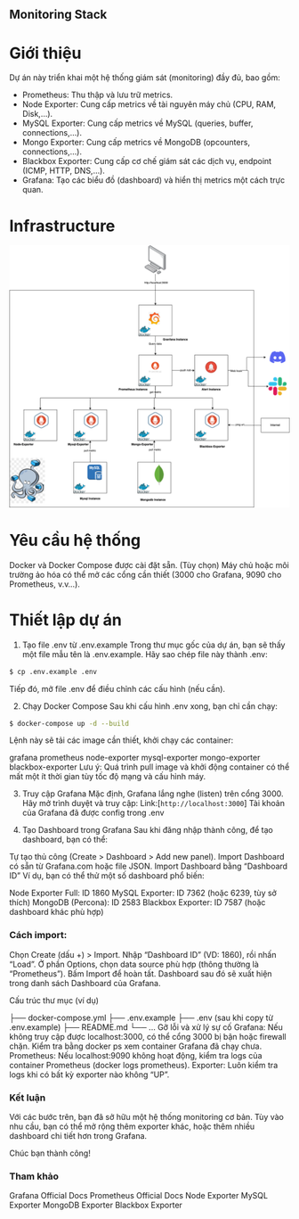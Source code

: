 ## Monitoring Stack
# Giới thiệu
Dự án này triển khai một hệ thống giám sát (monitoring) đầy đủ, bao gồm:

- Prometheus: Thu thập và lưu trữ metrics.
- Node Exporter: Cung cấp metrics về tài nguyên máy chủ (CPU, RAM, Disk,…).
- MySQL Exporter: Cung cấp metrics về MySQL (queries, buffer, connections,…).
- Mongo Exporter: Cung cấp metrics về MongoDB (opcounters, connections,…).
- Blackbox Exporter: Cung cấp cơ chế giám sát các dịch vụ, endpoint (ICMP, HTTP, DNS,…).
- Grafana: Tạo các biểu đồ (dashboard) và hiển thị metrics một cách trực quan.

# Infrastructure 
![images](monitoring.png)

# Yêu cầu hệ thống
Docker và Docker Compose được cài đặt sẵn.
(Tùy chọn) Máy chủ hoặc môi trường ảo hóa có thể mở các cổng cần thiết (3000 cho Grafana, 9090 cho Prometheus, v.v…).

# Thiết lập dự án

1. Tạo file .env từ .env.example
Trong thư mục gốc của dự án, bạn sẽ thấy một file mẫu tên là .env.example. Hãy sao chép file này thành .env:

```bash
$ cp .env.example .env
```

Tiếp đó, mở file .env để điều chỉnh các cấu hình (nếu cần).

2. Chạy Docker Compose
Sau khi cấu hình .env xong, bạn chỉ cần chạy:

```bash
$ docker-compose up -d --build
```

Lệnh này sẽ tải các image cần thiết, khởi chạy các container:

grafana
prometheus
node-exporter
mysql-exporter
mongo-exporter
blackbox-exporter
Lưu ý: Quá trình pull image và khởi động container có thể mất một ít thời gian tùy tốc độ mạng và cấu hình máy.

3. Truy cập Grafana
Mặc định, Grafana lắng nghe (listen) trên cổng 3000.
Hãy mở trình duyệt và truy cập:
Link:[`http://localhost:3000`]
Tài khoản của Grafana đã được config trong .env

4. Tạo Dashboard trong Grafana
Sau khi đăng nhập thành công, để tạo dashboard, bạn có thể:

Tự tạo thủ công (Create > Dashboard > Add new panel).
Import Dashboard có sẵn từ Grafana.com hoặc file JSON.
Import Dashboard bằng “Dashboard ID”
Ví dụ, bạn có thể thử một số dashboard phổ biến:

Node Exporter Full: ID 1860
MySQL Exporter: ID 7362 (hoặc 6239, tùy sở thích)
MongoDB (Percona): ID 2583
Blackbox Exporter: ID 7587 (hoặc dashboard khác phù hợp)

### Cách import:

Chọn Create (dấu +) > Import.
Nhập “Dashboard ID” (VD: 1860), rồi nhấn “Load”.
Ở phần Options, chọn data source phù hợp (thông thường là “Prometheus”).
Bấm Import để hoàn tất.
Dashboard sau đó sẽ xuất hiện trong danh sách Dashboard của Grafana.

Cấu trúc thư mục (ví dụ)

├── docker-compose.yml
├── .env.example
├── .env (sau khi copy từ .env.example)
├── README.md
└── ...
Gỡ lỗi và xử lý sự cố
Grafana: Nếu không truy cập được localhost:3000, có thể cổng 3000 bị bận hoặc firewall chặn. Kiểm tra bằng docker ps xem container Grafana đã chạy chưa.
Prometheus: Nếu localhost:9090 không hoạt động, kiểm tra logs của container Prometheus (docker logs prometheus).
Exporter: Luôn kiểm tra logs khi có bất kỳ exporter nào không “UP”.

### Kết luận
Với các bước trên, bạn đã sở hữu một hệ thống monitoring cơ bản. Tùy vào nhu cầu, bạn có thể mở rộng thêm exporter khác, hoặc thêm nhiều dashboard chi tiết hơn trong Grafana.

Chúc bạn thành công!

### Tham khảo
Grafana Official Docs
Prometheus Official Docs
Node Exporter
MySQL Exporter
MongoDB Exporter
Blackbox Exporter